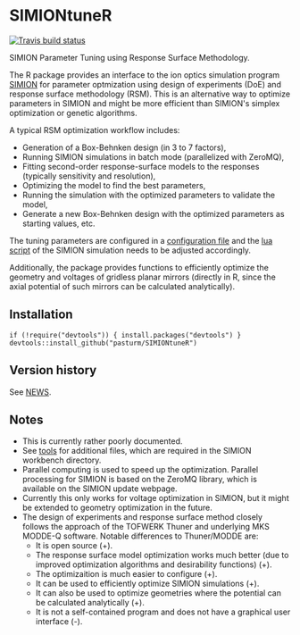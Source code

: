 # SIMIONtuneR
[![Travis build status](https://travis-ci.org/pasturm/SIMIONtuneR.svg?branch=master)](https://travis-ci.org/pasturm/SIMIONtuneR)

SIMION Parameter Tuning using Response Surface Methodology.

The R package provides an interface to the ion optics simulation program 
[SIMION](http://simion.com/) for parameter optmization using design of experiments (DoE)
and response surface methodology (RSM). This is an alternative way to optimize parameters in SIMION and 
might be more efficient than SIMION's simplex optimization or genetic algorithms. 

A typical RSM optimization workflow includes:

* Generation of a Box-Behnken design (in 3 to 7 factors), 
* Running SIMION simulations in batch mode (parallelized with ZeroMQ),
* Fitting second-order response-surface models to the responses (typically sensitivity and resolution),
* Optimizing the model to find the best parameters,
* Running the simulation with the optimized parameters to validate the model,
* Generate a new Box-Behnken design with the optimized parameters as starting values, etc.

The tuning parameters are configured in a [configuration file](https://github.com/pasturm/SIMIONtuneR/blob/master/inst/SIMIONtuneR_config.toml)
and the [lua script](https://github.com/pasturm/SIMIONtuneR/blob/master/tools/example.lua)
of the SIMION simulation needs to be adjusted accordingly.

Additionally, the package provides functions to efficiently optimize the geometry and voltages of gridless planar
mirrors (directly in R, since the axial potential of such mirrors can be calculated analytically). 

## Installation
```
if (!require("devtools")) { install.packages("devtools") }
devtools::install_github("pasturm/SIMIONtuneR")
```

## Version history
See [NEWS](https://github.com/pasturm/SIMIONtuneR/blob/master/NEWS).


## Notes
* This is currently rather poorly documented. 
* See [tools](https://github.com/pasturm/SIMIONtuneR/blob/master/tools/)
for additional files, which are required in the SIMION workbench directory.
* Parallel computing is used to speed up the optimization. Parallel processing for SIMION is based on the ZeroMQ library, which is available on the SIMION
update webpage. 
* Currently this only works for voltage optimization in SIMION, but it might be extended to 
geometry optimization in the future.
* The design of experiments and response surface method closely follows the approach 
of the TOFWERK Thuner and underlying MKS MODDE-Q software. Notable differences to Thuner/MODDE are:
    * It is open source (+). 
    * The response surface model optimization works much better (due to improved optimization algorithms and desirability functions) (+).
    * The optimizaition is much easier to configure (+). 
    * It can be used to efficiently optimize SIMION simulations (+).
    * It can also be used to optimize geometries where the potential can be calculated analytically (+). 
    * It is not a self-contained program and does not have a graphical user interface (-). 
